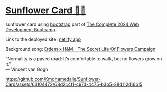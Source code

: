 # [Sunflower Card 🌻🎴](https://sunflowercard.netlify.app/)
sunflower card using [bootstrap](https://getbootstrap.com/) part of [The Complete 2024 Web Development Bootcamp](https://www.udemy.com/course/the-complete-web-development-bootcamp/learn/lecture/37368626?start=45#overview). 

Link to the deployed site: [netlify app](https://sunflowercard.netlify.app/)

Background song: [Erdem x H&M – The Secret Life Of Flowers Campaign](https://www.youtube.com/watch?v=nEKWyHxxWsc)

“Normality is a paved road: It’s comfortable to walk,﻿ but no flowers grow on it.” <br>
― Vincent van Gogh

https://github.com/Kmohamedalie/Sunflower-Card/assets/63104472/68d2c4f1-c97d-4475-b3b5-28d112d16b15


